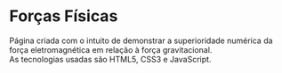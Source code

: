 # Forças Físicas
Página criada com o intuito de demonstrar a superioridade numérica da força eletromagnética em relação à força gravitacional.  
As tecnologias usadas são HTML5, CSS3 e JavaScript. 

